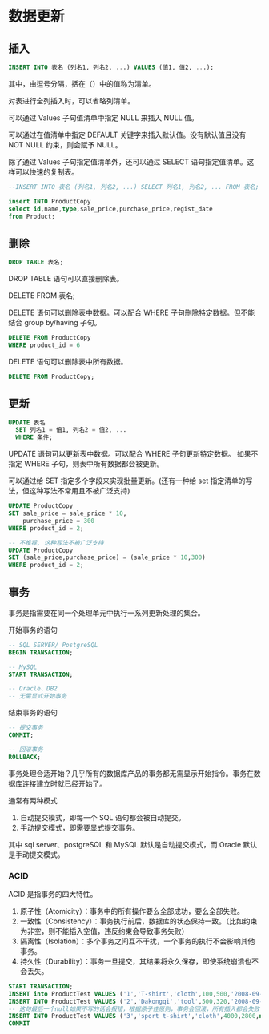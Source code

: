 # 数据更新

## 插入

```sql
INSERT INTO 表名 (列名1, 列名2, ...) VALUES (值1, 值2, ...);
```

其中，由逗号分隔，括在（）中的值称为清单。

对表进行全列插入时，可以省略列清单。

可以通过 Values 子句值清单中指定 NULL 来插入 NULL 值。

可以通过在值清单中指定 DEFAULT 关键字来插入默认值。没有默认值且没有 NOT NULL 约束，则会赋予 NULL。

除了通过 Values 子句指定值清单外，还可以通过 SELECT 语句指定值清单。这样可以快速的复制表。

```sql
--INSERT INTO 表名 (列名1, 列名2, ...) SELECT 列名1, 列名2, ... FROM 表名;

insert INTO ProductCopy
select id,name,type,sale_price,purchase_price,regist_date
from Product;

```

## 删除

```sql
DROP TABLE 表名;
```

DROP TABLE 语句可以直接删除表。

DELETE FROM 表名;

DELETE 语句可以删除表中数据。可以配合 WHERE 子句删除特定数据。但不能结合 group by/having 子句。

```sql
DELETE FROM ProductCopy
WHERE product_id = 6
```

DELETE 语句可以删除表中所有数据。

```sql
DELETE FROM ProductCopy;
```

## 更新

```sql
UPDATE 表名
  SET 列名1 = 值1, 列名2 = 值2, ...
  WHERE 条件;
```

UPDATE 语句可以更新表中数据。可以配合 WHERE 子句更新特定数据。
如果不指定 WHERE 子句，则表中所有数据都会被更新。

可以通过给 SET 指定多个字段来实现批量更新。(还有一种给 set 指定清单的写法，但这种写法不常用且不被广泛支持)

```sql
UPDATE ProductCopy
SET sale_price = sale_price * 10,
    purchase_price = 300
WHERE product_id = 2;

-- 不推荐, 这种写法不被广泛支持
UPDATE ProductCopy
SET (sale_price,purchase_price) = (sale_price * 10,300)
WHERE product_id = 2;
```

## 事务

事务是指需要在同一个处理单元中执行一系列更新处理的集合。

开始事务的语句

```sql
-- SQL SERVER/ PostgreSQL
BEGIN TRANSACTION;

-- MySQL
START TRANSACTION;

-- Oracle、DB2
-- 无需显式开始事务
```

结束事务的语句

```sql
-- 提交事务
COMMIT;

-- 回滚事务
ROLLBACK;
```

事务处理合适开始？几乎所有的数据库产品的事务都无需显示开始指令。事务在数据库连接建立时就已经开始了。

通常有两种模式

1. 自动提交模式，即每一个 SQL 语句都会被自动提交。
2. 手动提交模式，即需要显式提交事务。

其中 sql server、postgreSQL 和 MySQL 默认是自动提交模式，而 Oracle 默认是手动提交模式。

### ACID

ACID 是指事务的四大特性。

1. 原子性（Atomicity）：事务中的所有操作要么全部成功，要么全部失败。
2. 一致性（Consistency）：事务执行前后，数据库的状态保持一致。（比如约束为非空，则不能插入空值，违反约束会导致事务失败）
3. 隔离性（Isolation）：多个事务之间互不干扰，一个事务的执行不会影响其他事务。
4. 持久性（Durability）：事务一旦提交，其结果将永久保存，即使系统崩溃也不会丢失。

```sql
START TRANSACTION;
INSERT into ProductTest VALUES ('1','T-shirt','cloth',100,500,'2008-09-20');
INSERT INTO ProductTest VALUES ('2','Dakongqi','tool',500,320,'2008-09-11');
-- 这句最后一个null如果不写的话会报错，根据原子性原则，事务会回滚，所有插入都会失败
INSERT INTO ProductTest VALUES ('3','sport t-shirt','cloth',4000,2800,null);
COMMIT
```